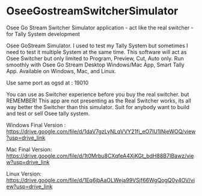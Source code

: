 # OseeGostreamSwitcherSimulator
Osee Go Stream Switcher Simulator application - act like the real switcher - for Tally System development

Osee GoStream Simulator. 
I used to test my Tally System but sometimes I need to test it multiple System at the same time. This software will act as Osee Switcher but only limited to Program, Preview, Cut, Auto only. Run smoothly with Osee Go Stream Desktop Windows/Mac App, Smart Tally App. Available on Windows, Mac, and Linux. 

Use same port as ogsd at : 19010

You can use as Switcher experience before you buy the real switcher. but REMEMBER! This app are not presenting as the Real Switcher works, its all way better the Switcher than this simulator. Suit for anybody want to build and test or sell Osee tally system.

Windows Final Version :
https://drive.google.com/file/d/1daV7gzLyNLqVVY21fj_eO7IU1INjeWOQ/view?usp=drive_link

Mac Final Version:
https://drive.google.com/file/d/1t0Mrbu8CXqfeA4XjKGt_bdH88B7IBawz/view?usp=drive_link

Linux Version:
https://drive.google.com/file/d/1Eq6jbAaOLWeja99VSjf66WgQogQ0y4OV/view?usp=drive_link


